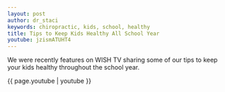 ```yaml
---
layout: post
author: dr_staci
keywords: chiropractic, kids, school, healthy
title: Tips to Keep Kids Healthy All School Year
youtube: jzismATUHT4
---
```

We were recently features on WISH TV sharing some of our tips to keep your kids healthy throughout the school year.

{{ page.youtube | youtube }}

